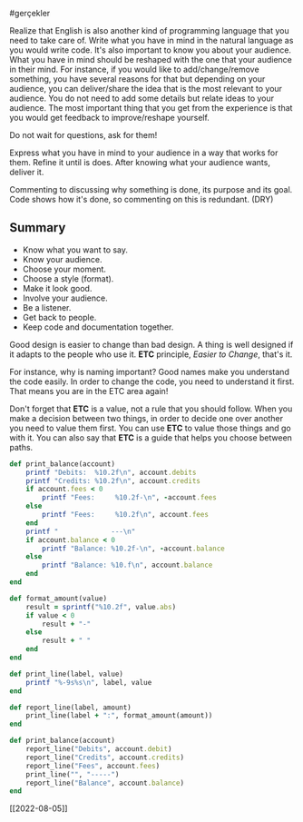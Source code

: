 #gerçekler 

Realize that English is also another kind of programming language that you need to take care of. Write what you have in mind in the natural language as you would write code. It's also important to know you about your audience. What you have in mind should be reshaped with the one that your audience in their mind. For instance, if you would like to add/change/remove something, you have several reasons for that but depending on your audience, you can deliver/share the idea that is the most relevant to your audience. You do not need to add some details but relate ideas to your audience. The most important thing that you get from the experience is that you would get feedback to improve/reshape yourself.

Do not wait for questions, ask for them!


Express what you have in mind to your audience in a way that works for them. Refine it until is does. After knowing what your audience wants, deliver it.


Commenting to discussing why something is done, its purpose and its goal. Code shows how it's done, so commenting on this is redundant. (DRY)


## Summary
* Know what you want to say.
* Know your audience.
* Choose your moment.
* Choose a style (format).
* Make it look good.
* Involve your audience.
* Be a listener.
* Get back to people.
* Keep code and documentation together.


Good design is easier to change than bad design. A thing is well designed if it adapts to the people who use it. **ETC** principle, *Easier to Change*, that's it.

For instance, why is naming important? Good names make you understand the code easily. In order to change the code, you need to understand it first. That means you are in the ETC area again!


Don't forget that **ETC** is a value, not a rule that you should follow. When you make a decision between two things, in order to decide one over another you need to value them first. You can use **ETC** to value those things and go with it. You can also say that **ETC** is a guide that helps you choose between paths.


```ruby
def print_balance(account)
	printf "Debits:  %10.2f\n", account.debits
	printf "Credits: %10.2f\n", account.credits
	if account.fees < 0
		printf "Fees:     %10.2f-\n", -account.fees
	else
		printf "Fees:     %10.2f\n", account.fees
	end
	printf "             ---\n"
	if account.balance < 0
		printf "Balance: %10.2f-\n", -account.balance
	else
		printf "Balance: %10.f\n", account.balance
	end
end
```

```ruby
def format_amount(value)
	result = sprintf("%10.2f", value.abs)
	if value < 0
		result + "-"
	else
		result + " "
	end
end

def print_line(label, value)
	printf "%-9s%s\n", label, value
end

def report_line(label, amount)
	print_line(label + ":", format_amount(amount))
end

def print_balance(account)
	report_line("Debits", account.debit)
	report_line("Credits", account.credits)
	report_line("Fees", account.fees)
	print_line("", "-----")
	report_line("Balance", account.balance)
end
```

[[2022-08-05]]


